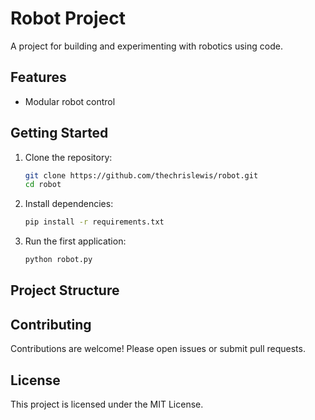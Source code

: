 # Robot Project

A project for building and experimenting with robotics using code.

## Features

- Modular robot control

## Getting Started

1. Clone the repository:
    ```bash
    git clone https://github.com/thechrislewis/robot.git
    cd robot
    ```
2. Install dependencies:
    ```bash
    pip install -r requirements.txt
    ```
3. Run the first application:
    ```bash
    python robot.py
    ```

## Project Structure



## Contributing

Contributions are welcome! Please open issues or submit pull requests.

## License

This project is licensed under the MIT License.